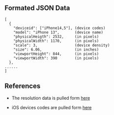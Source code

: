 ## Formated JSON Data

```
[
  {
    "deviceid": ["iPhone14,5"], (device codes)
    "model": "iPhone 13",       (device name)
    "physicalHeigth": 2532,     (in pixels)
    "physicalWidth": 1170,      (in pixels)
    "scale": 3,                 (device density)
    "size": 6.06,               (in inches)
    "viewportHeight": 844,      (in pixels)
    "viewportWidth": 390        (in pixels)
  },
......
]
```

## References

- The resolution data is pulled form [here](https://www.ios-resolution.com/)

- iOS devices codes are pulled form [here](https://gist.github.com/adamawolf/3048717)
